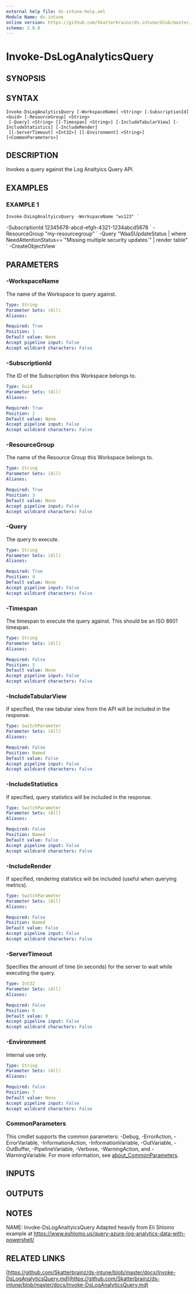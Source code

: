 ```yaml
---
external help file: ds-intune-help.xml
Module Name: ds-intune
online version: https://github.com/Skatterbrainz/ds-intune/blob/master/docs/Invoke-DsLogAnalyticsQuery.md
schema: 2.0.0
---
```


# Invoke-DsLogAnalyticsQuery

## SYNOPSIS

## SYNTAX

```
Invoke-DsLogAnalyticsQuery [-WorkspaceName] <String> [-SubscriptionId] <Guid> [-ResourceGroup] <String>
 [-Query] <String> [[-Timespan] <String>] [-IncludeTabularView] [-IncludeStatistics] [-IncludeRender]
 [[-ServerTimeout] <Int32>] [[-Environment] <String>] [<CommonParameters>]
```

## DESCRIPTION
Invokes a query against the Log Analtyics Query API.

## EXAMPLES

### EXAMPLE 1
```
Invoke-DsLogAnaltyicsQuery -WorkspaceName "ws123" `
```

-SubscriptionId 12345678-abcd-efgh-4321-1234abcd5678 \`
	-ResourceGroup "my-resourcegroup" \`
	-Query "WaaSUpdateStatus | where NeedAttentionStatus==\`"Missing multiple security updates\`" | render table" \`
	-CreateObjectView

## PARAMETERS

### -WorkspaceName
The name of the Workspace to query against.

```yaml
Type: String
Parameter Sets: (All)
Aliases:

Required: True
Position: 1
Default value: None
Accept pipeline input: False
Accept wildcard characters: False
```

### -SubscriptionId
The ID of the Subscription this Workspace belongs to.

```yaml
Type: Guid
Parameter Sets: (All)
Aliases:

Required: True
Position: 2
Default value: None
Accept pipeline input: False
Accept wildcard characters: False
```

### -ResourceGroup
The name of the Resource Group this Workspace belongs to.

```yaml
Type: String
Parameter Sets: (All)
Aliases:

Required: True
Position: 3
Default value: None
Accept pipeline input: False
Accept wildcard characters: False
```

### -Query
The query to execute.

```yaml
Type: String
Parameter Sets: (All)
Aliases:

Required: True
Position: 4
Default value: None
Accept pipeline input: False
Accept wildcard characters: False
```

### -Timespan
The timespan to execute the query against.
This should be an ISO 8601 timespan.

```yaml
Type: String
Parameter Sets: (All)
Aliases:

Required: False
Position: 5
Default value: None
Accept pipeline input: False
Accept wildcard characters: False
```

### -IncludeTabularView
If specified, the raw tabular view from the API will be included in the response.

```yaml
Type: SwitchParameter
Parameter Sets: (All)
Aliases:

Required: False
Position: Named
Default value: False
Accept pipeline input: False
Accept wildcard characters: False
```

### -IncludeStatistics
If specified, query statistics will be included in the response.

```yaml
Type: SwitchParameter
Parameter Sets: (All)
Aliases:

Required: False
Position: Named
Default value: False
Accept pipeline input: False
Accept wildcard characters: False
```

### -IncludeRender
If specified, rendering statistics will be included (useful when querying metrics).

```yaml
Type: SwitchParameter
Parameter Sets: (All)
Aliases:

Required: False
Position: Named
Default value: False
Accept pipeline input: False
Accept wildcard characters: False
```

### -ServerTimeout
Specifies the amount of time (in seconds) for the server to wait while executing the query.

```yaml
Type: Int32
Parameter Sets: (All)
Aliases:

Required: False
Position: 6
Default value: 0
Accept pipeline input: False
Accept wildcard characters: False
```

### -Environment
Internal use only.

```yaml
Type: String
Parameter Sets: (All)
Aliases:

Required: False
Position: 7
Default value: None
Accept pipeline input: False
Accept wildcard characters: False
```

### CommonParameters
This cmdlet supports the common parameters: -Debug, -ErrorAction, -ErrorVariable, -InformationAction, -InformationVariable, -OutVariable, -OutBuffer, -PipelineVariable, -Verbose, -WarningAction, and -WarningVariable. For more information, see [about_CommonParameters](http://go.microsoft.com/fwlink/?LinkID=113216).

## INPUTS

## OUTPUTS

## NOTES
NAME: Invoke-DsLogAnaltyicsQuery
Adapted heavily from Eli Shlomo example at https://www.eshlomo.us/query-azure-log-analytics-data-with-powershell/

## RELATED LINKS

[https://github.com/Skatterbrainz/ds-intune/blob/master/docs/Invoke-DsLogAnalyticsQuery.md](https://github.com/Skatterbrainz/ds-intune/blob/master/docs/Invoke-DsLogAnalyticsQuery.md)

